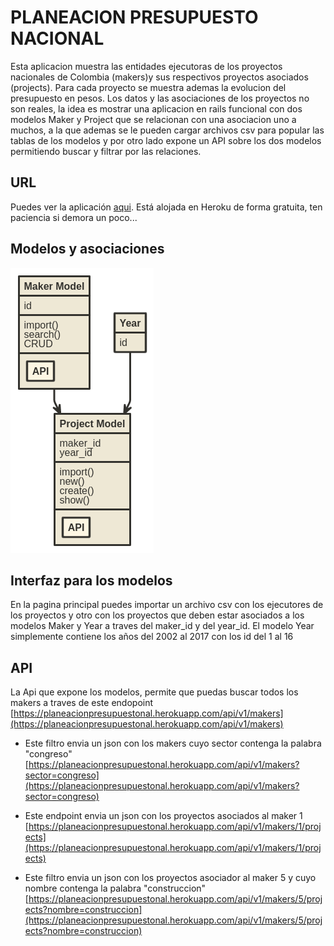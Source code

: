 # PLANEACION PRESUPUESTO NACIONAL

Esta aplicacion muestra las entidades ejecutoras de los proyectos nacionales de Colombia (makers)y sus respectivos proyectos asociados (projects). Para cada proyecto se muestra ademas la evolucion del presupuesto en pesos. 
Los datos y las asociaciones de los proyectos no son reales, la idea es mostrar una aplicacion en rails funcional con dos modelos Maker y Project que se relacionan con una asociacion uno a muchos, a la que ademas se le pueden cargar archivos csv para popular las tablas de los modelos y por otro lado expone un API sobre los dos modelos permitiendo buscar y filtrar por las relaciones.


## URL
Puedes ver la aplicación [aqui](https://planeacionpresupuestonal.herokuapp.com/). Está alojada en Heroku de forma gratuita, ten paciencia si demora un poco...

## Modelos y asociaciones
![modelos](./public/modelos.png?raw=true "Modelos App")

## Interfaz para los modelos
En la pagina principal puedes importar un archivo csv con los ejecutores de los proyectos y otro con los proyectos que deben estar asociados a los modelos Maker y Year a traves del maker_id y del year_id. El modelo Year simplemente contiene los años del 2002 al 2017 con los id del 1 al 16  

## API
La Api que expone los modelos, permite que puedas buscar todos los makers a traves de este endopoint [https://planeacionpresupuestonal.herokuapp.com/api/v1/makers](https://planeacionpresupuestonal.herokuapp.com/api/v1/makers)

* Este filtro envia un json con los makers cuyo sector contenga la palabra "congreso" [https://planeacionpresupuestonal.herokuapp.com/api/v1/makers?sector=congreso](https://planeacionpresupuestonal.herokuapp.com/api/v1/makers?sector=congreso)

* Este endpoint envia un json con los proyectos asociados al maker 1 [https://planeacionpresupuestonal.herokuapp.com/api/v1/makers/1/projects](https://planeacionpresupuestonal.herokuapp.com/api/v1/makers/1/projects)

* Este filtro  envia un json con los proyectos asociador al maker 5 y cuyo nombre contenga la palabra "construccion" [https://planeacionpresupuestonal.herokuapp.com/api/v1/makers/5/projects?nombre=construccion](https://planeacionpresupuestonal.herokuapp.com/api/v1/makers/5/projects?nombre=construccion)




